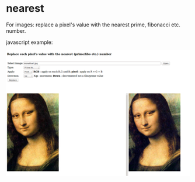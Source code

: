 nearest
=======

For images: replace a pixel's value with the nearest prime, fibonacci etc. number.

javascript example:

![alt ex1.png](https://github.com/alexadam/nearest/blob/master/ex1.png?raw=true "ex1.png")
